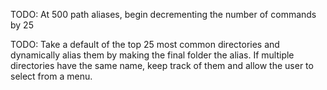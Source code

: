 TODO: At 500 path aliases, begin decrementing the number of commands by 25

TODO: Take a default of the top 25 most common directories and dynamically alias
them by making the final folder the alias. If multiple directories have the
same name, keep track of them and allow the user to select from a menu.
